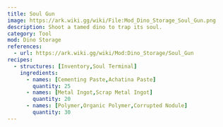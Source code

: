 ```yaml
---
title: Soul Gun
image: https://ark.wiki.gg/wiki/File:Mod_Dino_Storage_Soul_Gun.png
description: Shoot a tamed dino to trap its soul.
category: Tool
mod: Dino Storage
references:
  - url: https://ark.wiki.gg/wiki/Mod:Dino_Storage/Soul_Gun
recipes:
  - structures: [Inventory,Soul Terminal]
    ingredients:
      - names: [Cementing Paste,Achatina Paste]
        quantity: 25
      - names: [Metal Ingot,Scrap Metal Ingot]
        quantity: 20
      - names: [Polymer,Organic Polymer,Corrupted Nodule]
        quantity: 30
---
```

